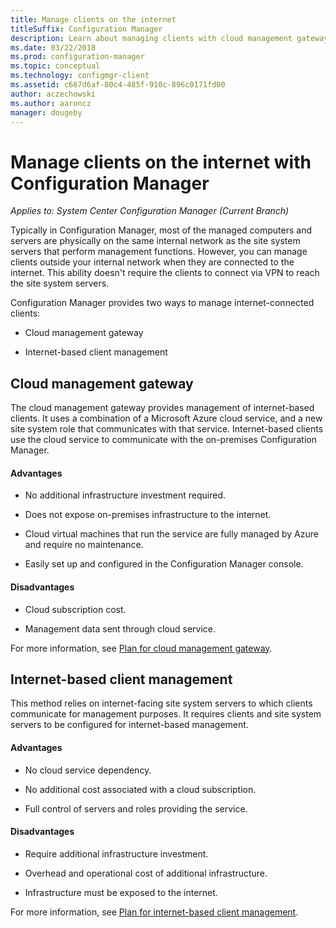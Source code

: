 ```yaml
---
title: Manage clients on the internet
titleSuffix: Configuration Manager
description: Learn about managing clients with cloud management gateway and internet-based client management in Configuration Manager.
ms.date: 03/22/2018
ms.prod: configuration-manager
ms.topic: conceptual
ms.technology: configmgr-client
ms.assetid: c667d6af-80c4-485f-910c-896c0171fd00
author: aczechowski
ms.author: aaroncz
manager: dougeby
---
```


# Manage clients on the internet with Configuration Manager

*Applies to: System Center Configuration Manager (Current Branch)*

Typically in Configuration Manager, most of the managed computers and servers are physically on the same internal network as the site system servers that perform management functions. However, you can manage clients outside your internal network when they are connected to the internet. This ability doesn't require the clients to connect via VPN to reach the site system servers.

Configuration Manager provides two ways to manage internet-connected clients:

-   Cloud management gateway

-   Internet-based client management


## Cloud management gateway

The cloud management gateway provides management of internet-based clients. It uses a combination of a Microsoft Azure cloud service, and a new site system role that communicates with that service. Internet-based clients use the cloud service to communicate with the on-premises Configuration Manager.

#### Advantages  

-   No additional infrastructure investment required.  

-   Does not expose on-premises infrastructure to the internet.  

-   Cloud virtual machines that run the service are fully managed by Azure and require no maintenance.  

-   Easily set up and configured in the Configuration Manager console.  

#### Disadvantages  

-   Cloud subscription cost.  

-   Management data sent through cloud service.  

For more information, see [Plan for cloud management gateway](plan-cloud-management-gateway.md).  



## Internet-based client management

This method relies on internet-facing site system servers to which clients communicate for management purposes. It requires clients and site system servers to be configured for internet-based management.

#### Advantages  

-   No cloud service dependency.  

-   No additional cost associated with a cloud subscription.  

-   Full control of servers and roles providing the service.  

#### Disadvantages  

-   Require additional infrastructure investment.  

-   Overhead and operational cost of additional infrastructure.  

-   Infrastructure must be exposed to the internet.  

For more information, see [Plan for internet-based client management](plan-internet-based-client-management.md).  

